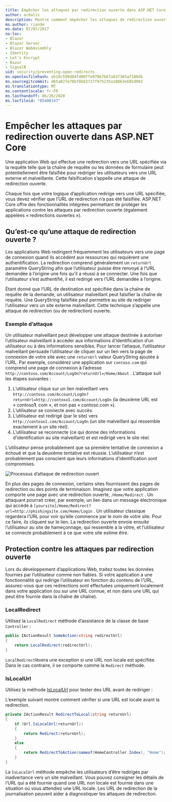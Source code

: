 ```yaml
---
title: Empêcher les attaques par redirection ouverte dans ASP.NET Core
author: ardalis
description: Montre comment empêcher les attaques de redirection ouvertes contre une application ASP.NET Core
ms.author: riande
ms.date: 07/07/2017
no-loc:
- Blazor
- Blazor Server
- Blazor WebAssembly
- Identity
- Let's Encrypt
- Razor
- SignalR
uid: security/preventing-open-redirects
ms.openlocfilehash: eb18c599d84fd08ffe97867b67a837303af188db
ms.sourcegitcommit: d65a027e78bf0b83727f975235a18863e685d902
ms.translationtype: MT
ms.contentlocale: fr-FR
ms.lasthandoff: 06/26/2020
ms.locfileid: "85408147"
---
```

# <a name="prevent-open-redirect-attacks-in-aspnet-core"></a>Empêcher les attaques par redirection ouverte dans ASP.NET Core

Une application Web qui effectue une redirection vers une URL spécifiée via la requête telle que la chaîne de requête ou les données de formulaire peut potentiellement être falsifiée pour rediriger les utilisateurs vers une URL externe et malveillante. Cette falsification s’appelle une attaque de redirection ouverte.

Chaque fois que votre logique d’application redirige vers une URL spécifiée, vous devez vérifier que l’URL de redirection n’a pas été falsifiée. ASP.NET Core offre des fonctionnalités intégrées permettant de protéger les applications contre les attaques par redirection ouverte (également appelées « redirections ouvertes »).

## <a name="what-is-an-open-redirect-attack"></a>Qu’est-ce qu’une attaque de redirection ouverte ?

Les applications Web redirigent fréquemment les utilisateurs vers une page de connexion quand ils accèdent aux ressources qui requièrent une authentification. La redirection comprend généralement un `returnUrl` paramètre QueryString afin que l’utilisateur puisse être renvoyé à l’URL demandée à l’origine une fois qu’il a réussi à se connecter. Une fois que l’utilisateur s’est authentifié, il est redirigé vers l’URL demandée à l’origine.

Étant donné que l’URL de destination est spécifiée dans la chaîne de requête de la demande, un utilisateur malveillant peut falsifier la chaîne de requête. Une QueryString falsifiée peut permettre au site de rediriger l’utilisateur vers un site externe malveillant. Cette technique s’appelle une attaque de redirection (ou de redirection) ouverte.

### <a name="an-example-attack"></a>Exemple d’attaque

Un utilisateur malveillant peut développer une attaque destinée à autoriser l’utilisateur malveillant à accéder aux informations d’identification d’un utilisateur ou à des informations sensibles. Pour lancer l’attaque, l’utilisateur malveillant persuade l’utilisateur de cliquer sur un lien vers la page de connexion de votre site avec une `returnUrl` valeur QueryString ajoutée à l’URL. Par exemple, considérez une application sur `contoso.com` qui comprend une page de connexion à l’adresse `http://contoso.com/Account/LogOn?returnUrl=/Home/About` . L’attaque suit les étapes suivantes :

1. L’utilisateur clique sur un lien malveillant vers `http://contoso.com/Account/LogOn?returnUrl=http://contoso1.com/Account/LogOn` (la deuxième URL est « contoso**1**. com », et non pas « contoso.com »).
2. L’utilisateur se connecte avec succès.
3. L’utilisateur est redirigé (par le site) vers `http://contoso1.com/Account/LogOn` (un site malveillant qui ressemble exactement à un site réel).
4. L’utilisateur se reconnecte (ce qui donne des informations d’identification au site malveillant) et est redirigé vers le site réel.

L’utilisateur pense probablement que sa première tentative de connexion a échoué et que la deuxième tentative est réussie. L’utilisateur n’est probablement pas conscient que leurs informations d’identification sont compromises.

![Processus d’attaque de redirection ouvert](preventing-open-redirects/_static/open-redirection-attack-process.png)

En plus des pages de connexion, certains sites fournissent des pages de redirection ou des points de terminaison. Imaginez que votre application comporte une page avec une redirection ouverte, `/Home/Redirect` . Un attaquant pourrait créer, par exemple, un lien dans un message électronique qui accède à `[yoursite]/Home/Redirect?url=http://phishingsite.com/Home/Login` . Un utilisateur classique regardera l’URL pour voir qu’elle commence par le nom de votre site. Pour ce faire, ils cliquent sur le lien. La redirection ouverte envoie ensuite l’utilisateur au site de hameçonnage, qui ressemble à la vôtre, et l’utilisateur se connecte probablement à ce que votre site estime être.

## <a name="protecting-against-open-redirect-attacks"></a>Protection contre les attaques par redirection ouverte

Lors du développement d’applications Web, traitez toutes les données fournies par l’utilisateur comme non fiables. Si votre application a une fonctionnalité qui redirige l’utilisateur en fonction du contenu de l’URL, assurez-vous que ces redirections sont effectuées uniquement localement dans votre application (ou sur une URL connue, et non dans une URL qui peut être fournie dans la chaîne de chaîne).

### <a name="localredirect"></a>LocalRedirect

Utilisez la `LocalRedirect` méthode d’assistance de la classe de base `Controller` :

```csharp
public IActionResult SomeAction(string redirectUrl)
{
    return LocalRedirect(redirectUrl);
}
```

`LocalRedirect`lèvera une exception si une URL non locale est spécifiée. Dans le cas contraire, il se comporte comme la `Redirect` méthode.

### <a name="islocalurl"></a>IsLocalUrl

Utilisez la méthode [IsLocalUrl](/dotnet/api/Microsoft.AspNetCore.Mvc.IUrlHelper.islocalurl#Microsoft_AspNetCore_Mvc_IUrlHelper_IsLocalUrl_System_String_) pour tester des URL avant de rediriger :

L’exemple suivant montre comment vérifier si une URL est locale avant la redirection.

```csharp
private IActionResult RedirectToLocal(string returnUrl)
{
    if (Url.IsLocalUrl(returnUrl))
    {
        return Redirect(returnUrl);
    }
    else
    {
        return RedirectToAction(nameof(HomeController.Index), "Home");
    }
}
```

La `IsLocalUrl` méthode empêche les utilisateurs d’être redirigés par inadvertance vers un site malveillant. Vous pouvez consigner les détails de l’URL qui a été fournie quand une URL non locale est fournie dans une situation où vous attendiez une URL locale. Les URL de redirection de la journalisation peuvent aider à diagnostiquer les attaques de redirection.
